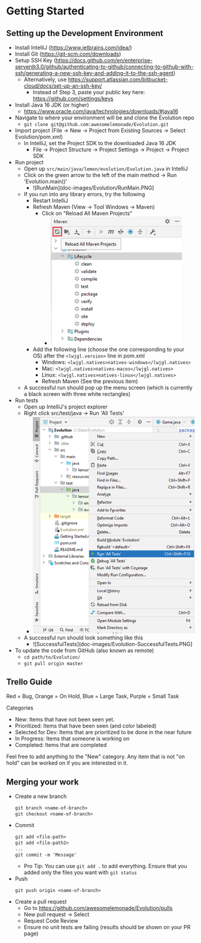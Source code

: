 Getting Started
===============

Setting up the Development Environment
--------------------------------------
* Install IntelliJ (https://www.jetbrains.com/idea/)
* Install Git (https://git-scm.com/downloads)
* Setup SSH Key (https://docs.github.com/en/enterprise-server@3.0/github/authenticating-to-github/connecting-to-github-with-ssh/generating-a-new-ssh-key-and-adding-it-to-the-ssh-agent)
  * Alternatively, use https://support.atlassian.com/bitbucket-cloud/docs/set-up-an-ssh-key/
    * Instead of Step 3, paste your public key here: https://github.com/settings/keys
* Install Java 16 JDK (or higher)
  * https://www.oracle.com/java/technologies/downloads/#java16
* Navigate to where your environment will be and clone the Evolution repo
  * `git clone git@github.com:awesomelemonade/Evolution.git`
* Import project (File -> New -> Project from Existing Sources -> Select Evolution/pom.xml)
  * In IntelliJ, set the Project SDK to the downloaded Java 16 JDK
    * File -> Project Structure -> Project Settings -> Project -> Project SDK
* Run project
  * Open up `src/main/java/lemon/evolution/Evolution.java` in IntelliJ
  * Click on the green arrow to the left of the main method -> Run 'Evolution.main()'
    * ![RunMain](doc-images/Evolution/RunMain.PNG]
  * If you run into any library errors, try the following
    * Restart IntelliJ
    * Refresh Maven (View -> Tool Windows -> Maven)
      * Click on "Reload All Maven Projects"
        * ![ReloadMaven](doc-images/Evolution-ReloadMavenProjects.PNG)
    * Add the following line (choose the one corresponding to your OS) after the `<lwjgl.version>` line in pom.xml
      * Windows: `<lwjgl.natives>natives-windows</lwjgl.natives>`
      * Mac: `<lwjgl.natives>natives-macos</lwjgl.natives>`
      * Linux: `<lwjgl.natives>natives-linux</lwjgl.natives>`
      * Refresh Maven (See the previous item)
  * A successful run should pop up the menu screen (which is currently a black screen with three white rectangles)
* Run tests
  * Open up IntelliJ's project explorer
  * Right click src/test/java -> Run 'All Tests'
    * ![RunAllTests](doc-images/Evolution-RunAllTests.PNG)
  * A successful run should look something like this
    * ![SuccessfulTests](doc-images/Evolution-SuccessfulTests.PNG]
* To update the code from GitHub (also known as remote)
  * `cd path/to/Evolution/`
  * `git pull origin master`

Trello Guide
------------
Red = Bug, Orange = On Hold, Blue = Large Task, Purple = Small Task

Categories
* New: Items that have not been seen yet.
* Prioritized: Items that have been seen (and color labeled)
* Selected for Dev: Items that are prioritized to be done in the near future
* In Progress: Items that someone is working on
* Completed: Items that are completed

Feel free to add anything to the "New" category. Any item that is not "on hold" can be worked on if you are interested in it.

Merging your work
-----------------

* Create a new branch
  ```
  git branch <name-of-branch>
  git checkout <name-of-branch>
  ```
* Commit
  ```
  git add <file-path>
  git add <file-path2>
  ...
  git commit -m 'Message'
  ```
  * Pro Tip: You can use `git add .` to add everything. Ensure that you added only the files you want with `git status`
* Push
  ```
  git push origin <name-of-branch>
  ```
* Create a pull request
  * Go to https://github.com/awesomelemonade/Evolution/pulls
  * New pull request -> Select <name-of-branch>
  * Request Code Review
  * Ensure no unit tests are failing (results should be shown on your PR page)
